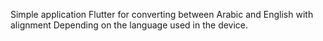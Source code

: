 Simple application Flutter
for converting between Arabic and English with alignment
Depending on the language used in the device.
